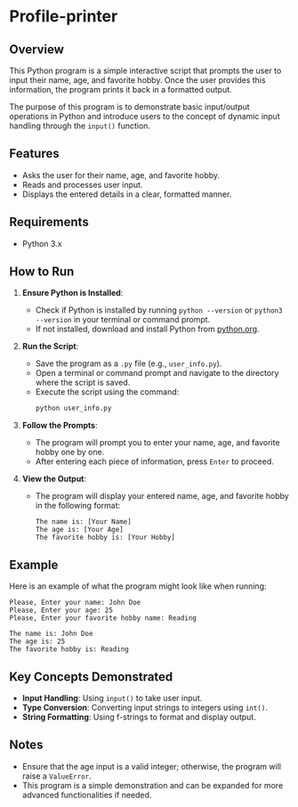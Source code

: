 # Profile-printer
## Overview
This Python program is a simple interactive script that prompts the user to input their name, age, and favorite hobby. Once the user provides this information, the program prints it back in a formatted output.

The purpose of this program is to demonstrate basic input/output operations in Python and introduce users to the concept of dynamic input handling through the `input()` function.

## Features
- Asks the user for their name, age, and favorite hobby.
- Reads and processes user input.
- Displays the entered details in a clear, formatted manner.

## Requirements
- Python 3.x

## How to Run
1. **Ensure Python is Installed**:
   - Check if Python is installed by running `python --version` or `python3 --version` in your terminal or command prompt.
   - If not installed, download and install Python from [python.org](https://www.python.org/).

2. **Run the Script**:
   - Save the program as a `.py` file (e.g., `user_info.py`).
   - Open a terminal or command prompt and navigate to the directory where the script is saved.
   - Execute the script using the command:
     ```bash
     python user_info.py
     ```

3. **Follow the Prompts**:
   - The program will prompt you to enter your name, age, and favorite hobby one by one.
   - After entering each piece of information, press `Enter` to proceed.

4. **View the Output**:
   - The program will display your entered name, age, and favorite hobby in the following format:
     ```
     The name is: [Your Name]
     The age is: [Your Age]
     The favorite hobby is: [Your Hobby]
     ```

## Example
Here is an example of what the program might look like when running:

```
Please, Enter your name: John Doe
Please, Enter your age: 25
Please, Enter your favorite hobby name: Reading

The name is: John Doe
The age is: 25
The favorite hobby is: Reading
```

## Key Concepts Demonstrated
- **Input Handling**: Using `input()` to take user input.
- **Type Conversion**: Converting input strings to integers using `int()`.
- **String Formatting**: Using f-strings to format and display output.

## Notes
- Ensure that the age input is a valid integer; otherwise, the program will raise a `ValueError`.
- This program is a simple demonstration and can be expanded for more advanced functionalities if needed.




